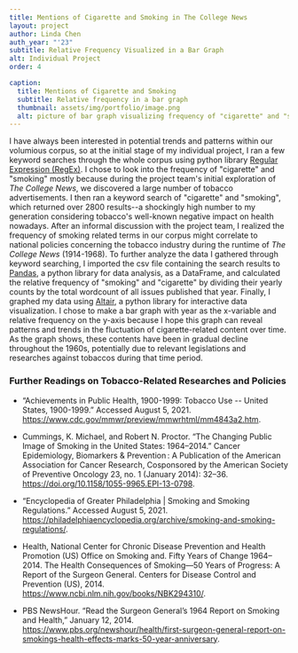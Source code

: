 ```yaml
---
title: Mentions of Cigarette and Smoking in The College News
layout: project
author: Linda Chen
auth_year: "'23"
subtitle: Relative Frequency Visualized in a Bar Graph
alt: Individual Project
order: 4

caption: 
  title: Mentions of Cigarette and Smoking
  subtitle: Relative frequency in a bar graph
  thumbnail: assets/img/portfolio/image.png
  alt: picture of bar graph visualizing frequency of "cigarette" and "smoking"
---
```


 <div id="vis"></div>


   I have always been interested in potential trends and patterns within our volumious corpus, so at the initial stage of my individual project, I ran a few keyword searches through the whole corpus using python library [Regular Expression (RegEx)](https://docs.python.org/3/library/re.html). I chose to look into the frequency of "cigarette" and "smoking" mostly because during the project team's initial exploration of *The College News*, we discovered a large number of tobacco advertisements. I then ran a keyword search of "cigarette" and "smoking", which returned over 2800 results--a shockingly high number to my generation considering tobacco's well-known negative impact on health nowadays. After an informal discussion with the project team, I realized the frequency of smoking related terms in our corpus might correlate to national policies concerning the tobacco industry during the runtime of *The College News* (1914-1968).
  To further analyze the data I gathered through keyword searching, I imported the csv file containing the search results to [Pandas](https://pandas.pydata.org/), a python library for data analysis, as a DataFrame, and calculated the relative frequency of "smoking" and "cigarette" by dividing their yearly counts by the total wordcount of all issues published that year.
  Finally, I graphed my data using [Altair](https://altair-viz.github.io/), a python library for interactive data visualization. I chose to make a bar graph with year as the x-variable and relative frequency on the y-axis because I hope this graph can reveal patterns and trends in the fluctuation of cigarette-related content over time. As the graph shows, these contents have been in gradual decline throughout the 1960s, potentially due to relevant legislations and researches against tobaccos during that time period.
  
  
### Further Readings on Tobacco-Related Researches and Policies
- “Achievements in Public Health, 1900-1999: Tobacco Use -- United States, 1900-1999.” Accessed August 5, 2021. https://www.cdc.gov/mmwr/preview/mmwrhtml/mm4843a2.htm.
- Cummings, K. Michael, and Robert N. Proctor. “The Changing Public Image of Smoking in the United States: 1964–2014.” Cancer Epidemiology, Biomarkers & Prevention : A Publication of the American Association for Cancer Research, Cosponsored by the American Society of Preventive Oncology 23, no. 1 (January 2014): 32–36. https://doi.org/10.1158/1055-9965.EPI-13-0798.
- “Encyclopedia of Greater Philadelphia | Smoking and Smoking Regulations.” Accessed August 5, 2021. https://philadelphiaencyclopedia.org/archive/smoking-and-smoking-regulations/.
- Health, National Center for Chronic Disease Prevention and Health Promotion (US) Office on Smoking and. Fifty Years of Change 1964–2014. The Health Consequences of Smoking—50 Years of Progress: A Report of the Surgeon General. Centers for Disease Control and Prevention (US), 2014. https://www.ncbi.nlm.nih.gov/books/NBK294310/.
- PBS NewsHour. “Read the Surgeon General’s 1964 Report on Smoking and Health,” January 12, 2014. https://www.pbs.org/newshour/health/first-surgeon-general-report-on-smokings-health-effects-marks-50-year-anniversary.


  <script type="text/javascript" src="https://cdn.jsdelivr.net/npm//vega@5"></script>
  <script type="text/javascript" src="https://cdn.jsdelivr.net/npm//vega-lite@4.8.1"></script>
  <script type="text/javascript" src="https://cdn.jsdelivr.net/npm//vega-embed@6"></script>
  <script>
  
    (function(vegaEmbed) {
      var spec = {
  "config": {
    "view": {"continuousWidth": 400, "continuousHeight": 300, "strokeWidth": 0},
    "axis": {"grid": false}
  },
  "data": {"name": "data-0b5625db42c83f249625f7c34b292cc9"},
  "mark": {"type": "bar", "color": "#2F04AC", "size": 15},
  "encoding": {
    "opacity": {
      "condition": {"value": 1, "selection": "selector006"},
      "value": 0.7
    },
    "tooltip": [
      {"type": "ordinal", "field": "year"},
      {"type": "quantitative", "field": "relative_frequency"}
    ],
    "x": {"type": "ordinal", "axis": {"title": "Year"}, "field": "year"},
    "y": {
      "type": "quantitative",
      "axis": {"format": "%", "title": "Relative Frequency"},
      "field": "relative_frequency"
    }
  },
  "selection": {
    "selector006": {"type": "single", "on": "mouseover", "nearest": true}
  },
  "width": 1000,
  "$schema": "https://vega.github.io/schema/vega-lite/v4.8.1.json",
  "datasets": {
    "data-0b5625db42c83f249625f7c34b292cc9": [
      {"year": 1914, "relative_frequency": 0},
      {"year": 1915, "relative_frequency": 0.00000901},
      {"year": 1916, "relative_frequency": 0.0000044},
      {"year": 1917, "relative_frequency": 0},
      {"year": 1918, "relative_frequency": 0.0000065},
      {"year": 1919, "relative_frequency": 0.0000106},
      {"year": 1920, "relative_frequency": 0.0000101},
      {"year": 1921, "relative_frequency": 0.0000158},
      {"year": 1922, "relative_frequency": 0.0000364},
      {"year": 1923, "relative_frequency": 0.0000135},
      {"year": 1924, "relative_frequency": 0.0000169},
      {"year": 1925, "relative_frequency": 0.000165091},
      {"year": 1926, "relative_frequency": 0.0000541},
      {"year": 1927, "relative_frequency": 0.0000774},
      {"year": 1928, "relative_frequency": 0.000117779},
      {"year": 1929, "relative_frequency": 0.000171969},
      {"year": 1930, "relative_frequency": 0.0001555},
      {"year": 1931, "relative_frequency": 0.00033212},
      {"year": 1932, "relative_frequency": 0.000165175},
      {"year": 1933, "relative_frequency": 0.000316664},
      {"year": 1934, "relative_frequency": 0.00025019},
      {"year": 1935, "relative_frequency": 0.000180602},
      {"year": 1936, "relative_frequency": 0.000264716},
      {"year": 1937, "relative_frequency": 0.000211012},
      {"year": 1938, "relative_frequency": 0.000342496},
      {"year": 1939, "relative_frequency": 0.000296537},
      {"year": 1940, "relative_frequency": 0.000449125},
      {"year": 1941, "relative_frequency": 0.000236879},
      {"year": 1942, "relative_frequency": 0.000232155},
      {"year": 1943, "relative_frequency": 0.000301837},
      {"year": 1944, "relative_frequency": 0.000243905},
      {"year": 1945, "relative_frequency": 0.000193573},
      {"year": 1946, "relative_frequency": 0.000131988},
      {"year": 1947, "relative_frequency": 0.000252575},
      {"year": 1948, "relative_frequency": 0.000276802},
      {"year": 1949, "relative_frequency": 0.000191101},
      {"year": 1950, "relative_frequency": 0.000330139},
      {"year": 1951, "relative_frequency": 0.000329123},
      {"year": 1952, "relative_frequency": 0.000239171},
      {"year": 1953, "relative_frequency": 0.000353147},
      {"year": 1954, "relative_frequency": 0.000420463},
      {"year": 1955, "relative_frequency": 0.000448495},
      {"year": 1956, "relative_frequency": 0.000346263},
      {"year": 1957, "relative_frequency": 0.000188776},
      {"year": 1958, "relative_frequency": 0.000190097},
      {"year": 1959, "relative_frequency": 0.0000912},
      {"year": 1960, "relative_frequency": 0.0000627},
      {"year": 1961, "relative_frequency": 0.000130471},
      {"year": 1962, "relative_frequency": 0.00011425},
      {"year": 1963, "relative_frequency": 0.000091},
      {"year": 1964, "relative_frequency": 0.0000148},
      {"year": 1965, "relative_frequency": 0.0000967},
      {"year": 1966, "relative_frequency": 0.0000426},
      {"year": 1967, "relative_frequency": 0.0000702},
      {"year": 1968, "relative_frequency": 0.0000216}
    ]
  }
};
      var embedOpt = {"mode": "vega-lite"};

      function showError(el, error){
          el.innerHTML = ('<div class="error" style="color:red;">'
                          + '<p>JavaScript Error: ' + error.message + '</p>'
                          + "<p>This usually means there's a typo in your chart specification. "
                          + "See the javascript console for the full traceback.</p>"
                          + '</div>');
          throw error;
      }
      const el = document.getElementById('vis');
      vegaEmbed("#vis", spec, embedOpt)
        .catch(error => showError(el, error));
    })(vegaEmbed);

  </script>
